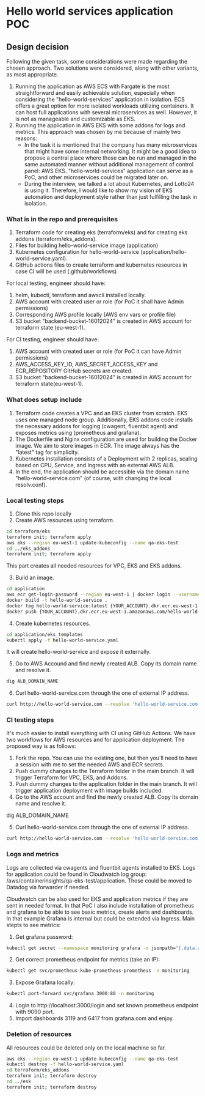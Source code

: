# Hello world services application POC

## Design decision

Following the given task, some considerations were made regarding the chosen approach. Two solutions were considered, along with other variants, as most appropriate. 
1. Running the application as AWS ECS with Fargate is the most straightforward and easily achievable solution, especially when considering the "hello-world-services" application in isolation. ECS offers a great option for more isolated workloads utilizing containers. It can host full applications with several microservices as well. However, it is not as manageable and customizable as EKS.
2. Running the application in AWS EKS with some addons for logs and metrics. This approach was chosen by me because of mainly two reasons:
	- In the task it is mentioned that the company has many microservices that might have some internal networking. It might be a good idea to propose a central place where those can be run and managed in the same automated manner without additional management of control panel: AWS EKS. "hello-world-services" application can serve as a PoC, and other microservices could be migrated later on.
	- During the interview, we talked a lot about Kubernetes, and Lotto24 is using it. Therefore, I would like to show my vision of EKS automation and deployment style rather than just fulfilling the task in isolation.

### What is in the repo and prerequisites

1. Terraform code for creating eks (terraform/eks) and for creating eks addons (terraform/eks_addons).
2. Files for building hello-world-service image (application)
3. Kubernetes configuration for hello-world-service (application/hello-world-service.yaml).
4. GitHub actions files to create terraform and kubernetes resources in case CI will be used (.github/workflows)

For local testing, engineer should have:
1. helm, kubectl, terraform and awscli installed locally.
2. AWS account with created user or role (for PoC it shall have Admin permissions)
3. Corresponding AWS profile locally (AWS env vars or profile file)
4. S3 bucket "backend-bucket-16012024" is created in AWS account for terraform state (eu-west-1).

For CI testing, engineer should have:
1. AWS account with created user or role (for PoC it can have Admin permissions)
2. AWS_ACCESS_KEY_ID, AWS_SECRET_ACCESS_KEY and ECR_REPOSITORY GitHub secrets are created.
3. S3 bucket "backend-bucket-16012024" is created in AWS account for terraform state(eu-west-1).

### What does setup include

1. Terraform code creates a VPC and an EKS cluster from scratch. EKS uses one managed node group. Additionally, EKS addons code installs the necessary addons for logging (cwagent, fluentbit agent) and exposes metrics using (prometheus and grafana).
2. The Dockerfile and Nginx configuration are used for building the Docker image. We aim to store images in ECR. The image always has the "latest" tag for simplicity.
3. Kubernetes installation consists of a Deployment with 2 replicas, scaling based on CPU, Service, and Ingress with an external AWS ALB.
4. In the end, the application should be accessible via the domain name "hello-world-service.com" (of course, with changing the local resolv.conf).


### Local testing steps
1. Clone this repo locally
2. Create AWS resources using terraform. 

```bash
cd terraform/eks
terraform init; terraform apply
aws eks --region eu-west-1 update-kubeconfig --name qa-eks-test
cd ../eks_addons
terraform init; terraform apply
```

This part creates all needed resources for VPC, EKS and EKS addons.

3. Build an image.

```bash
cd application
aws ecr get-login-password --region eu-west-1 | docker login --username AWS --password-stdin {YOUR_ACCOUNT}.dkr.ecr.eu-west-1.amazonaws.com
docker build -t hello-world-service .
docker tag hello-world-service:latest {YOUR_ACCOUNT}.dkr.ecr.eu-west-1.amazonaws.com/hello-world-service:latest
docker push {YOUR_ACCOUNT}.dkr.ecr.eu-west-1.amazonaws.com/hello-world-service:latest
```

4. Create kubernetes resources.

```bash
cd application/eks_templates
kubectl apply -f hello-world-service.yaml
```

It will create hello-world-service and expose it externally.

5. Go to AWS Accound and find newly created ALB. Copy its domain name and resolve it.

```bash
dig ALB_DOMAIN_NAME
```

6. Curl hello-world-service.com through the one of external IP address.

```bash
curl http://hello-world-service.com --resolve 'hello-world-service.com:80:EXTERNAL_IP'
```

### CI testing steps

It's much easier to install everything with CI using GitHub Actions. We have two workflows for AWS resources and for application deployment. The proposed way is as follows:
1. Fork the repo. You can use the existing one, but then you'll need to have a session with me to set the needed AWS and ECR secrets.
2. Push dummy changes to the Terraform folder in the main branch. It will trigger Terraform for VPC, EKS, and Addons.
3. Push dummy changes to the application folder in the main branch. It will trigger application deployment with image builds included.
4. Go to the AWS account and find the newly created ALB. Copy its domain name and resolve it.

dig ALB_DOMAIN_NAME

5. Curl hello-world-service.com through the one of external IP address.

```bash
curl http://hello-world-service.com --resolve 'hello-world-service.com:80:EXTERNAL_IP'
```

### Logs and metrics
Logs are collected via cwagents and fluentbit agents installed to EKS. Logs for application could be found in Cloudwatch log group: /aws/containerinsights/qa-eks-test/application. Those could be moved to Datadog via forwarder if needed. 

Cloudwatch can be also used for EKS and application metrics if they are sent in needed format. In that PoC I also include installation of prometheus and grafana to be able to see basic metrics, create alerts and dashboards. In that example Grafana is internal but could be extended via Ingress. Main stepts to see metrics:

1. Get grafana password: 
```bash
kubectl get secret --namespace monitoring grafana -o jsonpath="{.data.admin-password}" | base64 --decode ; echo
```
2. Get correct prometheus endpoint for metrics (take an IP):
```bash
kubectl get svc/prometheus-kube-prometheus-prometheus -n monitoring
```
3. Expose Grafana locally:
```bash
kubectl port-forward svc/grafana 3000:80 -n monitoring
```
4. Login to http://localhost:3000/login and set known prometheus endpoint with 9090 port.
5. Import dashboards 3119 and 6417 from grafana.com and enjoy.

### Deletion of resources
All resources could be deleted only on the local machine so far.

```bash
aws eks --region eu-west-1 update-kubeconfig --name qa-eks-test
kubectl destroy -f hello-world-service.yaml
cd terraform/eks_addons
terraform init; terraform destroy
cd ../esk
terraform init; terraform destroy
```
